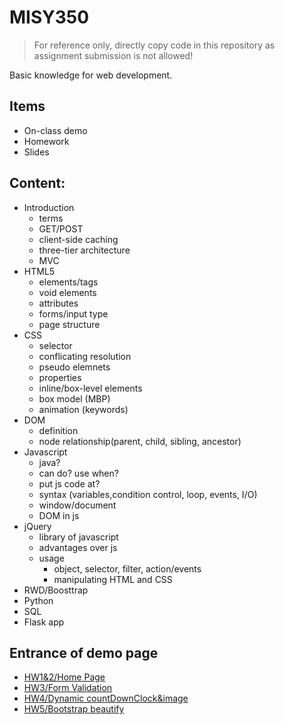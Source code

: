 # MISY350
> For reference only, directly copy code in this repository as assignment submission is not allowed!

Basic knowledge for web development.

## Items
- On-class demo
- Homework
- Slides

## Content:
- Introduction
  - terms
  - GET/POST
  - client-side caching
  - three-tier architecture 
  - MVC 
- HTML5
  - elements/tags
  - void elements
  - attributes
  - forms/input type
  - page structure
- CSS
  - selector
  - conflicating resolution
  - pseudo elemnets
  - properties
  - inline/box-level elements
  - box model (MBP)
  - animation (keywords)
- DOM
  - definition
  - node relationship(parent, child, sibling, ancestor)
- Javascript
  - java?
  - can do? use when?
  - put js code at?
  - syntax (variables,condition control, loop, events, I/O)
  - window/document
  - DOM in js
- jQuery
  - library of javascript
  - advantages over js
  - usage
    - object, selector, filter, action/events
    - manipulating HTML and CSS
- RWD/Boosttrap
- Python
- SQL
- Flask app

## Entrance of demo page
- [HW1&2/Home Page](https://derekwang2002.github.io/MISY350/station/home.html)
- [HW3/Form Validation](https://derekwang2002.github.io/MISY350/Homework/HW3/HW3Q3.html)
- [HW4/Dynamic countDownClock&image](https://derekwang2002.github.io/MISY350/Homework/HW4/HW4Q1-2.html)
- [HW5/Bootstrap beautify](https://derekwang2002.github.io/MISY350/Homework/HW5/about_me.html)

